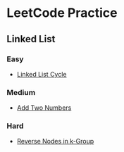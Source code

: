 # LeetCode Practice
## Linked List
### Easy
- [Linked List Cycle](https://leetcode.com/problems/linked-list-cycle/)
### Medium
- [Add Two Numbers](https://leetcode.com/problems/add-two-numbers/)
### Hard
- [Reverse Nodes in k-Group](https://leetcode.com/problems/reverse-nodes-in-k-group/)